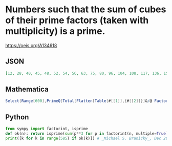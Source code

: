 # Numbers such that the sum of cubes of their prime factors \(taken with multiplicity\) is a prime\.
https://oeis.org/A134618
## JSON
```JSON
[12, 28, 40, 45, 48, 52, 54, 56, 63, 75, 80, 96, 104, 108, 117, 136, 152, 153, 165, 175, 210, 224, 232, 245, 250, 261, 268, 300, 320, 325, 333, 344, 350, 363, 384, 387, 390, 399, 405, 416, 432, 462, 464, 468, 475, 477, 504, 507, 531, 536, 539, 561, 570, 584]
```
## Mathematica
```Mathematica
Select[Range[600],PrimeQ[Total[Flatten[Table[#[[1]],{#[[2]]}]&/@ FactorInteger[#]]^3]]&] (* _Harvey P. Dale_, Feb 01 2013 *)
```
## Python
```Python
from sympy import factorint, isprime
def ok(n): return isprime(sum(p**3 for p in factorint(n, multiple=True)))
print([k for k in range(585) if ok(k)]) # _Michael S. Branicky_, Dec 28 2021
```
